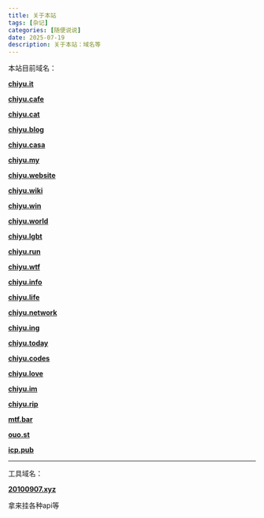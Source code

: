 ```yaml
---
title: 关于本站
tags: [杂记]
categories: [随便说说]
date: 2025-07-19
description: 关于本站：域名等
---
```


本站目前域名：

**[chiyu.it](https://chiyu.it)**

**[chiyu.cafe](https://chiyu.cafe)**

**[chiyu.cat](https://chiyu.cat)**

**[chiyu.blog](https://chiyu.blog)**

**[chiyu.casa](https://chiyu.casa)**

**[chiyu.my](https://chiyu.my)**

**[chiyu.website](https://chiyu.website)**

**[chiyu.wiki](https://chiyu.wiki)**

**[chiyu.win](https://chiyu.win)**

**[chiyu.world](https://chiyu.world)**

**[chiyu.lgbt](https://chiyu.lgbt)**

**[chiyu.run](https://chiyu.run)**

**[chiyu.wtf](https://chiyu.wtf)**

**[chiyu.info](https://chiyu.info)**

**[chiyu.life](https://chiyu.life)**

**[chiyu.network](https://chiyu.network)**

**[chiyu.ing](https://chiyu.ing)**

**[chiyu.today](https://chiyu.today)**

**[chiyu.codes](https://chiyu.codes)**

**[chiyu.love](https://chiyu.love)**

**[chiyu.im](https://chiyu.im)**

**[chiyu.rip](https://chiyu.rip)**

**[mtf.bar](https://mtf.bar)**

**[ouo.st](https://ouo.st)**

**[icp.pub](https://icp.pob)**

---

工具域名：

**[20100907.xyz](https://20100907.xyz)**

拿来挂各种api等
